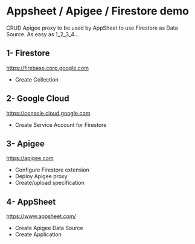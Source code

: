 # Appsheet / Apigee / Firestore demo

CRUD Apigee proxy to be used by AppSheet to use Firestore as Data Source.
As easy as 1_2_3_4...

## 1- Firestore

https://firebase.corp.google.com

- Create Collection

## 2- Google Cloud

https://console.cloud.google.com

- Create Service Account for Firestore

## 3- Apigee 

https://apigee.com

- Configure Firestore extension 
- Deploy Apigee proxy
- Create/upload specification

## 4- AppSheet 

https://www.appsheet.com/

- Create Apigee Data Source
- Create Application
